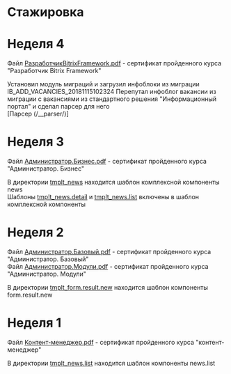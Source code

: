# Стажировка

# Неделя 4
Файл [РазработчикBitrixFramework.pdf](/certificates/РазработчикBitrixFramework.pdf) - сертификат пройденного курса "Разработчик Bitrix Framework"

Установил модуль миграций и загрузил инфоблоки из миграции IB_ADD_VACANCIES_20181115102324
Перепутал инфоблог вакансии из миграции с вакансиями из стандартного решения "Информационный портал" и сделал парсер для него  
[Парсер (/__parser/)]


# Неделя 3
Файл [Администратор.Бизнес.pdf](/certificates/Администратор.Бизнес.pdf) - сертификат пройденного курса "Администратор. Бизнес"

В директории [tmplt_news](/site_template/components/bitrix/news/tmplt_news) находится шаблон комплексной компоненты news  
Шаблоны [tmplt_news.detail](/site_template/components/bitrix/news/tmplt_news/bitrix/news.detail/tmplt_news.detail) и [tmplt_news.list](/site_template/components/bitrix/news/tmplt_news/bitrix/news.list/tmplt_news.list/) включены в шаблон комплексной компоненты  


# Неделя 2
Файл [Администратор.Базовый.pdf](/certificates/Администратор.Базовый.pdf) - сертификат пройденного курса "Администратор. Базовый"  
Файл [Администратор.Модули.pdf](/certificates/Администратор.Модули.pdf) - сертификат пройденного курса "Администратор. Модули"  

В директории [tmplt_form.result.new](/site_template/components/bitrix/form.result.new/tmplt_form.result.new/) находится шаблон компоненты form.result.new

# Неделя 1
Файл [Контент-менеджер.pdf](/certificates/Контент-менеджер.pdf) - сертификат пройденного курса "контент-менеджер"

В директории [tmplt_news.list](/site_template/components/bitrix/news/tmplt_news/bitrix/news.list/tmplt_news.list/) находится шаблон компоненты news.list

